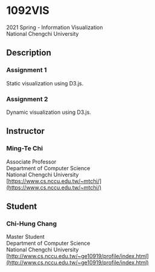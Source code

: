 # 1092VIS
2021 Spring - Information Visualization<br>
National Chengchi University



## Description

### Assignment 1
Static visualization using D3.js.

### Assignment 2
Dynamic visualization using D3.js.



## Instructor

### Ming-Te Chi
Associate Professor<br>
Department of Computer Science<br>
National Chengchi University<br>
[https://www.cs.nccu.edu.tw/~mtchi/](https://www.cs.nccu.edu.tw/~mtchi/)



## Student

### Chi-Hung Chang
Master Student<br>
Department of Computer Science<br>
National Chengchi University<br>
[http://www.cs.nccu.edu.tw/~ge10919/profile/index.html](http://www.cs.nccu.edu.tw/~ge10919/profile/index.html)

